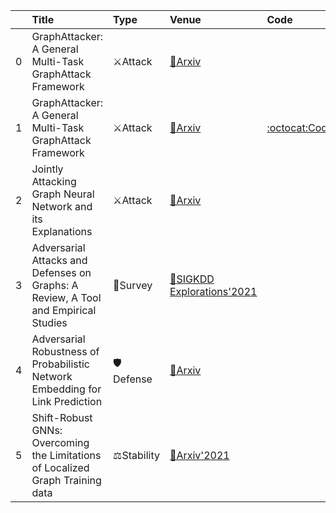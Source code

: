 |    | Title                                                                              | Type       | Venue                                                          | Code                                                          |   Year | State   | Date       |
|---:|:-----------------------------------------------------------------------------------|:-----------|:---------------------------------------------------------------|:--------------------------------------------------------------|-------:|:--------|:-----------|
|  0 | GraphAttacker: A General Multi-Task GraphAttack Framework                          | ⚔Attack    | [📝Arxiv](https://arxiv.org/abs/2101.06855)                    |                                                               |   2021 | Removed | 2021-08-10 |
|  1 | GraphAttacker: A General Multi-Task GraphAttack Framework                          | ⚔Attack    | [📝Arxiv](https://arxiv.org/abs/2101.06855)                    | [:octocat:Code](https://github.com/honoluluuuu/GraphAttacker) |   2021 | Added   | 2021-08-10 |
|  2 | Jointly Attacking Graph Neural Network and its Explanations                        | ⚔Attack    | [📝Arxiv](https://arxiv.org/abs/2108.03388)                    |                                                               |   2021 | Added   | 2021-08-10 |
|  3 | Adversarial Attacks and Defenses on Graphs: A Review, A Tool and Empirical Studies | 📃Survey   | [📝SIGKDD Explorations'2021](https://arxiv.org/abs/2003.00653) |                                                               |   2021 | Added   | 2021-08-10 |
|  4 | Adversarial Robustness of Probabilistic Network Embedding for Link Prediction      | 🛡Defense   | [📝Arxiv](https://arxiv.org/abs/2107.01936)                    |                                                               |   2021 | Added   | 2021-08-10 |
|  5 | Shift-Robust GNNs: Overcoming the Limitations of Localized Graph Training data     | ⚖Stability | [📝Arxiv'2021](https://www.ijcai.org/Proceedings/2020/181)     |                                                               |   2021 | Added   | 2021-08-04 |